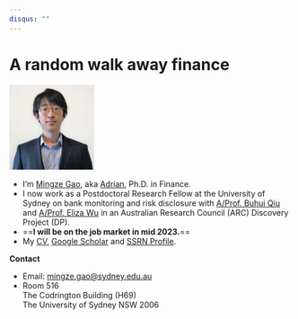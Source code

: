```yaml
---
disqus: ""
--- 
```

# A random walk away finance

<img src="/images/Adrian.jpg" alt="Mingze Gao" width="30%">
<!-- <script src="https://cdnjs.cloudflare.com/ajax/libs/Chart.js/2.9.3/Chart.min.js" integrity="sha256-R4pqcOYV8lt7snxMQO/HSbVCFRPMdrhAFMH+vr9giYI=" crossorigin="anonymous"></script> -->

- I’m [Mingze Gao](https://mingze-gao.com), aka [Adrian](https://adrian-gao.com), Ph.D. in Finance.
- I now work as a Postdoctoral Research Fellow at the University of Sydney on bank monitoring and risk disclosure with [A/Prof. Buhui Qiu](https://www.sydney.edu.au/business/about/our-people/academic-staff/buhui-qiu.html) and [A/Prof. Eliza Wu](https://www.sydney.edu.au/business/about/our-people/academic-staff/eliza-wu.html) in an Australian Research Council (ARC) Discovery Project (DP).
- ==**I will be on the job market in mid 2023.**==
- My [CV](https://mingze-gao.com/cv/), [Google Scholar](https://scholar.google.com/citations?user=5n1YYx0AAAAJ&hl=en&oi=ao) and [SSRN Profile](https://papers.ssrn.com/sol3/cf_dev/AbsByAuth.cfm?per_id=2999772).
  <!-- - Authored the Python package [frds - financial research data services](https://github.com/mgao6767/frds). -->
  <!-- - Programmed also the [Interactive Option Pricing](/option-pricing-explained/) and [LeGao - Make LEGO Mosaics](/legao/). -->

**Contact**

- Email: mingze.gao@sydney.edu.au
- Room 516<br>The Codrington Building (H69)
  <br>The University of Sydney NSW 2006

<!-- ---

<canvas id="site-stats" width="400" height="200"></canvas>

<script>
var ctx = document.getElementById('site-stats');
var config = { 
    type: 'line',
    data: {
        labels: [],
        datasets: [{
            label: 'Site Visits',
            data: [],
            backgroundColor: 'rgba(0, 136, 255, 0.4)',
            borderColor: 'rgba(0, 136, 255, 0.8)'
        },
        {
            label: 'Visitors',
            data: [],
        }]
    },
    options: {
        responsive: true,
        legend: {
            display: true
        },
        title: {
            display: true,
            fontFamily: 'Roboto',
            text: '30-Day Site Statistics',
        },
        animation: {duration:1500},
        scales: {
	        yAxes: [{
                ticks: {
                    beginAtZero: true
                }
            }]
        }
    }
};
var myChart = new Chart(ctx, config);
</script> -->

<!-- Load the Embed API library -->
<!-- <script>
(function(w,d,s,g,js,fs){
  g=w.gapi||(w.gapi={});g.analytics={q:[],ready:function(f){this.q.push(f);}};
  js=d.createElement(s);fs=d.getElementsByTagName(s)[0];
  js.src='https://apis.google.com/js/platform.js';
  fs.parentNode.insertBefore(js,fs);js.onload=function(){g.load('analytics');};
}(window,document,'script'));
</script>

<script>
gapi.analytics.ready(function () {
fetch('https://api.adrian-gao.com/ga/access_token')
    .then(response => response.json())
    .then(tokenInfo => {
        gapi.analytics.auth.authorize({
            'serverAuth': {
                'access_token': tokenInfo.token
            }
        });
        var report = new gapi.analytics.report.Data({
            query: {
                'ids': 'ga:169685330',
                'start-date': '30daysAgo',
                'end-date': 'yesterday',
                'metrics': 'ga:sessions,ga:users',
                'dimensions': 'ga:date'
            }
        });
        report.on('success', function (resp) {
            resp.rows.forEach(element => {
                var year = element[0].substring(0, 4);
                var month = element[0].substring(4, 6);
                var day = element[0].substring(6, 8);
                var date = new Date(year, month - 1, day)
                config.data.labels.push(date.toDateString().substring(4, 10));
                config.data.datasets[0].data.push( element[1] );
                config.data.datasets[1].data.push( element[2] );
            });
            myChart.destroy();
            myChart = new Chart(ctx, config);
        });
        report.execute();
    })
});
</script> -->
